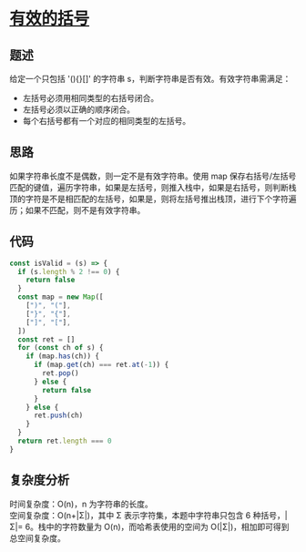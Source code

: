 # [有效的括号](https://leetcode.cn/problems/valid-parentheses/)

## 题述

给定一个只包括 '(){}[]' 的字符串 s，判断字符串是否有效。有效字符串需满足：

- 左括号必须用相同类型的右括号闭合。
- 左括号必须以正确的顺序闭合。
- 每个右括号都有一个对应的相同类型的左括号。

## 思路

如果字符串长度不是偶数，则一定不是有效字符串。使用 map 保存右括号/左括号匹配的键值，遍历字符串，如果是左括号，则推入栈中，如果是右括号，则判断栈顶的字符是不是相匹配的左括号，如果是，则将左括号推出栈顶，进行下个字符遍历；如果不匹配，则不是有效字符串。

## 代码

```javascript
const isValid = (s) => {
  if (s.length % 2 !== 0) {
    return false
  }
  const map = new Map([
    [")", "("],
    ["}", "{"],
    ["]", "["],
  ])
  const ret = []
  for (const ch of s) {
    if (map.has(ch)) {
      if (map.get(ch) === ret.at(-1)) {
        ret.pop()
      } else {
        return false
      }
    } else {
      ret.push(ch)
    }
  }
  return ret.length === 0
}
```

## 复杂度分析

时间复杂度：O(n)，n 为字符串的长度。  
空间复杂度：O(n+|Σ|)，其中 Σ 表示字符集，本题中字符串只包含 6 种括号，|Σ|= 6。栈中的字符数量为 O(n)，而哈希表使用的空间为 O(|Σ|)，相加即可得到总空间复杂度。
